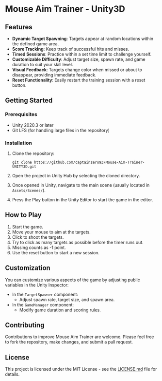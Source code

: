 # Mouse Aim Trainer - Unity3D

## Features

- **Dynamic Target Spawning**: Targets appear at random locations within the defined game area.
- **Score Tracking**: Keep track of successful hits and misses.
- **Timed Sessions**: Practice within a set time limit to challenge yourself.
- **Customizable Difficulty**: Adjust target size, spawn rate, and game duration to suit your skill level.
- **Visual Feedback**: Targets change color when missed or about to disappear, providing immediate feedback.
- **Reset Functionality**: Easily restart the training session with a reset button.

## Getting Started

### Prerequisites

- Unity 2020.3 or later
- Git LFS (for handling large files in the repository)

### Installation

1. Clone the repository:
   ```
   git clone https://github.com/captainzero93/Mouse-Aim-Trainer-UNITY3D.git
   ```

2. Open the project in Unity Hub by selecting the cloned directory.

3. Once opened in Unity, navigate to the main scene (usually located in `Assets/Scenes/`).

4. Press the Play button in the Unity Editor to start the game in the editor.

## How to Play

1. Start the game.
2. Move your mouse to aim at the targets.
3. Click to shoot the targets.
4. Try to click as many targets as possible before the timer runs out.
5. Missing counts as -1 point.
6. Use the reset button to start a new session.

## Customization

You can customize various aspects of the game by adjusting public variables in the Unity Inspector:

- In the `TargetSpawner` component:
  - Adjust spawn rate, target size, and spawn area.
- In the `GameManager` component:
  - Modify game duration and scoring rules.

## Contributing

Contributions to improve Mouse Aim Trainer are welcome. Please feel free to fork the repository, make changes, and submit a pull request.

## License

This project is licensed under the MIT License - see the [LICENSE.md](LICENSE) file for details.
